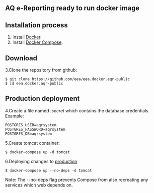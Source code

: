 ## AQ e-Reporting ready to run docker image


## Installation process
1. Install [Docker](https://www.docker.com).
2. Install [Docker Compose](https://docs.docker.com/compose/).

## Download
3.Clone the repository from github:

    $ git clone https://github.com/eea/eea.docker.aqr-public
    $ cd eea.docker.aqr-public

## Production deployment

4.Create a file named *.secret* which contains the database credentials. Example:
    
    POSTGRES_USER=aqrsystem
    POSTGRES_PASSWORD=aqrsystem
    POSTGRES_DB=aqrsystem


5.Create tomcat container:

    $ docker-compose up -d tomcat


6.Deploying changes to [production](https://docs.docker.com/compose/production/)
	
    $ docker-compose up --no-deps -d tomcat

Note: The --no-deps flag prevents Compose from also recreating any services which web depends on.